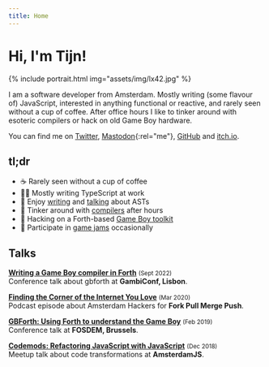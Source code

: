 ```yaml
---
title: Home
---
```


# Hi, I'm Tijn!

{% include portrait.html img="assets/img/lx42.jpg" %}

I am a software developer from Amsterdam. Mostly writing (some flavour of) JavaScript, interested in anything functional or reactive, and rarely seen without a cup of coffee. After office hours I like to tinker around with esoteric compilers or hack on old Game Boy hardware.

You can find me on [Twitter](https://twitter.com/tijnosaurus), [Mastodon](https://mastodon.gamedev.place/@tkers){:rel="me"}, [GitHub](https://github.com/tkers) and [itch.io](https://tkers.itch.io).

## tl;dr

- ☕️ Rarely seen without a cup of coffee
- 👨‍💻 Mostly writing TypeScript at work
- 📣 Enjoy [writing](https://www.reaktor.com/blog/an-introduction-to-codemods) and [talking](https://www.youtube.com/watch?v=xS7UrNPmYX8) about ASTs
- 🔬 Tinker around with [compilers](https://github.com/liphe/delisp) after hours
- 👾 Hacking on a Forth-based [Game Boy toolkit](https://github.com/ams-hackers/gbforth)
- 🌱 Participate in [game jams](https://tkers.itch.io) occasionally

## Talks

**[Writing a Game Boy compiler in Forth](https://www.youtube.com/watch?v=tax0DNC0ybI)** <small>(Sept 2022)</small>\
Conference talk about gbforth at **GambiConf, Lisbon**.

**[Finding the Corner of the Internet You Love](https://www.reaktor.com/forkpullmergepush/finding-the-corner-of-the-internet-you-love-with-amsterdam-hackers)** <small>(Mar 2020)</small>\
Podcast episode about Amsterdam Hackers for **Fork Pull Merge Push**.

**[GBForth: Using Forth to understand the Game Boy](https://www.youtube.com/watch?v=g3HNhvW3lI8)** <small>(Feb 2019)</small>\
Conference talk at **FOSDEM, Brussels**.

**[Codemods: Refactoring JavaScript with JavaScript](https://www.youtube.com/watch?v=xS7UrNPmYX8)** <small>(Dec 2018)</small>\
Meetup talk about code transformations at **AmsterdamJS**.
